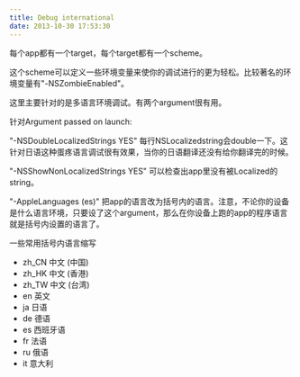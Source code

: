 ```yaml
---
title: Debug international
date: 2013-10-30 17:53:30
---
```


每个app都有一个target，每个target都有一个scheme。

这个scheme可以定义一些环境变量来使你的调试进行的更为轻松。比较著名的环境变量有"-NSZombieEnabled"。

这里主要针对的是多语言环境调试。有两个argument很有用。

针对Argument passed on launch:

"-NSDoubleLocalizedStrings YES"  每行NSLocalizedstring会double一下。这针对日语这种蛋疼语言调试很有效果，当你的日语翻译还没有给你翻译完的时候。

"-NSShowNonLocalizedStrings YES"  可以检查出app里没有被Localized的string。

"-AppleLanguages (es)" 把app的语言改为括号内的语言。注意，不论你的设备是什么语言环境，只要设了这个argument，那么在你设备上跑的app的程序语言就是括号内设置的语言了。

一些常用括号内语言缩写

+ zh_CN 中文 (中国)
+ zh_HK 中文 (香港)
+ zh_TW 中文 (台湾)
+ en 英文
+ ja 日语
+ de 德语
+ es 西班牙语
+ fr 法语
+ ru 俄语
+ it 意大利
